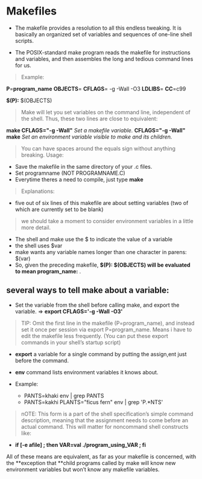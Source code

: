 # Makefiles

- The makefile provides a resolution to all this endless tweaking. It is basically an organized set of variables and sequences of one-line shell scripts.

- The POSIX-standard make program reads the makefile for instructions and variables, and then assembles the long and tedious command lines for us.

> Example:

**P**=**program_name**
**OBJECTS**=
**CFLAGS**= -g -Wall -O3
**LDLIBS**=
**CC**=c99

**$(P):** $(OBJECTS)

> Make will let you set variables on the command line, independent of the shell. Thus, these two lines are close to equivalent:

**make CFLAGS="-g -Wall"**   _Set a makefile variable._
**CFLAGS="-g -Wall" make**   _Set an environment variable visible to make and its children._

> You can have spaces around the equals sign without anything breaking.
> Usage:

- Save the makefile in the same directory of your .c files.
- Set programname (NOT PROGRAMNAME.C)
- Everytime theres a need to compile, just type **make**
  
> Explanations:
-  five out of six lines of this makefile are about setting variables (two of which are currently set to be blank)
> we should take a moment to consider environment variables in a little more detail.
- The shell and make use the $ to indicate the value of a variable
-  the shell uses $var
-   make wants any variable names longer than one character in parens: $(var)
-   So, given the preceding makefile, **$(P): $(OBJECTS) will be evaluated to mean program_name:** .


##  several ways to tell make about a variable:

- Set the variable from the shell before calling make, and export the variable. => **export CFLAGS='-g -Wall -O3'**

> TIP: Omit the first line in the makefile (P=program_name), and instead set it once per session via export P=program_name. Means i have to edit the makefile less frequently. (You can put these export commands in your shell’s startup script)


- **export** a variable for a single command by putting the assign,ent just before the command. 
- **env** command lists environment variables it knows about. 

- Example:
  - PANTS=khaki env | grep PANTS
  - PANTS=kakhi PLANTS="ficus fern" env | grep 'P.*NTS'
> nOTE: This form is a part of the shell specification’s simple command description, meaning that the assignment needs to come before an actual command. 
> This will matter for noncommand shell constructs like:
  - **if [-e afile] ; then VAR=val ./program_using_VAR ; fi**

All of these means are equivalent, as far as your makefile is concerned, with the **exception that **child programs called by make will know new environment variables but won’t know any makefile variables.  